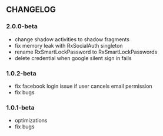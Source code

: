 ## CHANGELOG

### 2.0.0-beta

* change shadow activities to shadow fragments
* fix memory leak with RxSocialAuth singleton
* rename RxSmartLockPassword to RxSmartLockPasswords
* delete credential when google silent sign in fails


### 1.0.2-beta
* fix facebook login issue if user cancels email permission
* fix bugs

### 1.0.1-beta
* optimizations
* fix bugs